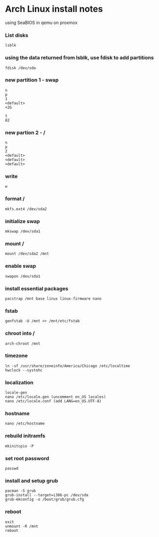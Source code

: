 # Arch Linux install notes

using SeaBIOS in qemu on proxmox

### List disks

```lsblk```

### using the data returned from lsblk, use fdisk to add partitions
```
fdisk /dev/sda
```

### new partition 1 - swap
```
n
p
1
<default>
+2G

t
82
```

### new partion 2 - /
```
n
p
2
<default>
<default>
<default>
```

### write
```
w
```

### format /
```
mkfs.ext4 /dev/sda2
```

### initialize swap
```
mkswap /dev/sda1
```

### mount /
```
mount /dev/sda2 /mnt
```

### enable swap
```
swapon /dev/sda1
```

### install essential packages
```
pacstrap /mnt base linux linux-firmware nano
```

### fstab
```
genfstab -U /mnt >> /mnt/etc/fstab
```

### chroot into /
```
arch-chroot /mnt
```

### timezone
```
ln -sf /usr/share/zoneinfo/America/Chicago /etc/localtime
hwclock --systohc
```

### localization
```
locale-gen
nano /etc/locale.gen (uncomment en_US locales)
nano /etc/locale.conf (add LANG=en_US.UTF-8)
```

### hostname
```
nano /etc/hostname

```

### rebuild initramfs
```
mkinitcpio -P
```

### set root password
```
passwd
```

### install and setup grub
```
pacman -S grub
grub-install --target=i386-pc /dev/sda
grub-mkconfig -o /boot/grub/grub.cfg
```

### reboot
```
exit
unmount -R /mnt
reboot
```
